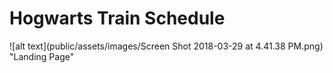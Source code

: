 # Hogwarts Train Schedule

![alt text](public/assets/images/Screen Shot 2018-03-29 at 4.41.38 PM.png) "Landing Page"

